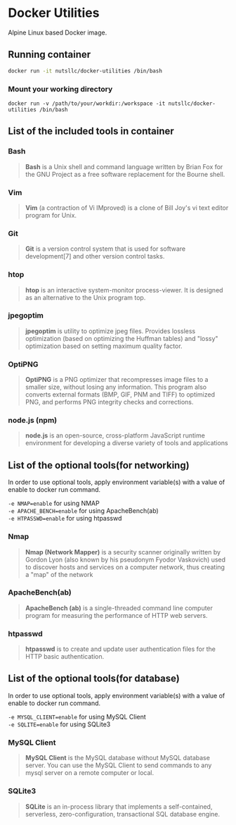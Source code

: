 # Docker Utilities

Alpine Linux based Docker image.

## Running container

```bash
docker run -it nutsllc/docker-utilities /bin/bash
```

### Mount your working directory

```
docker run -v /path/to/your/workdir:/workspace -it nutsllc/docker-utilities /bin/bash
```

## List of the included tools in container

### Bash

>**Bash** is a Unix shell and command language written by Brian Fox for the GNU Project as a free software replacement for the Bourne shell.

### Vim

>**Vim** (a contraction of Vi IMproved) is a clone of Bill Joy's vi text editor program for Unix. 

### Git

>**Git** is a version control system that is used for software development[7] and other version control tasks. 

### htop

>**htop** is an interactive system-monitor process-viewer. It is designed as an alternative to the Unix program top.

### jpegoptim

>**jpegoptim** is utility to optimize jpeg files. Provides lossless optimization (based on optimizing the Huffman tables) and "lossy" optimization based on setting maximum quality factor.

### OptiPNG

>**OptiPNG** is a PNG optimizer that recompresses image files to a smaller size, without losing any information. This program also converts external formats (BMP, GIF, PNM and TIFF) to optimized PNG, and performs PNG integrity checks and corrections.

### node.js (npm)

>**node.js** is an open-source, cross-platform JavaScript runtime environment for developing a diverse variety of tools and applications

## List of the optional tools(for networking)

In order to use optional tools, apply environment variable(s) with a value of enable to docker run command.

``-e NMAP=enable`` for using NMAP  
``-e APACHE_BENCH=enable`` for using ApacheBench(ab)  
``-e HTPASSWD=enable`` for using htpasswd  

### Nmap

>**Nmap (Network Mapper)** is a security scanner originally written by Gordon Lyon (also known by his pseudonym Fyodor Vaskovich) used to discover hosts and services on a computer network, thus creating a "map" of the network

### ApacheBench(ab)

>**ApacheBench (ab)** is a single-threaded command line computer program for measuring the performance of HTTP web servers.

### htpasswd

>**htpasswd** is to create and update user authentication files for the HTTP basic authentication.

## List of the optional tools(for database)

In order to use optional tools, apply environment variable(s) with a value of enable to docker run command.

``-e MYSQL_CLIENT=enable`` for using MySQL Client  
``-e SQLITE=enable`` for using SQLite3

### MySQL Client

>**MySQL Client** is the MySQL database without MySQL database server. You can use the MySQL Client to send commands to any mysql server on a remote computer or local.

### SQLite3

>**SQLite** is an in-process library that implements a self-contained, serverless, zero-configuration, transactional SQL database engine.


